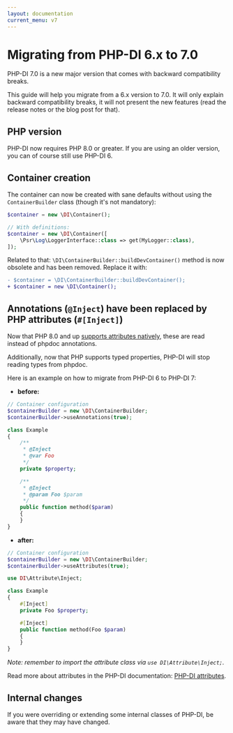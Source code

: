 ```yaml
---
layout: documentation
current_menu: v7
---
```


# Migrating from PHP-DI 6.x to 7.0

PHP-DI 7.0 is a new major version that comes with backward compatibility breaks.

This guide will help you migrate from a 6.x version to 7.0. It will only explain backward compatibility breaks, it will not present the new features (read the release notes or the blog post for that).

## PHP version

PHP-DI now requires PHP 8.0 or greater. If you are using an older version, you can of course still use PHP-DI 6.

## Container creation

The container can now be created with sane defaults without using the `ContainerBuilder` class (though it's not mandatory):

```php
$container = new \DI\Container();

// With definitions:
$container = new \DI\Container([
    \Psr\Log\LoggerInterface::class => get(MyLogger::class),
]);
```

Related to that: `\DI\ContainerBuilder::buildDevContainer()` method is now obsolete and has been removed. Replace it with:

```diff
- $container = \DI\ContainerBuilder::buildDevContainer();
+ $container = new \DI\Container();
```

## Annotations (`@Inject`) have been replaced by PHP attributes (`#[Inject]`)

Now that PHP 8.0 and up [supports attributes natively](https://www.php.net/manual/fr/language.attributes.overview.php), these are read instead of phpdoc annotations.

Additionally, now that PHP supports typed properties, PHP-DI will stop reading types from phpdoc.

Here is an example on how to migrate from PHP-DI 6 to PHP-DI 7:

- **before:**

```php
// Container configuration
$containerBuilder = new \DI\ContainerBuilder;
$containerBuilder->useAnnotations(true);
```

```php
class Example
{
    /**
     * @Inject
     * @var Foo
     */
    private $property;

    /**
     * @Inject
     * @param Foo $param
     */
    public function method($param)
    {
    }
}
```

- **after:**

```php
// Container configuration
$containerBuilder = new \DI\ContainerBuilder;
$containerBuilder->useAttributes(true);
```

```php
use DI\Attribute\Inject;

class Example
{
    #[Inject]
    private Foo $property;

    #[Inject]
    public function method(Foo $param)
    {
    }
}
```
*Note: remember to import the attribute class via `use DI\Attribute\Inject;`.*

Read more about attributes in the PHP-DI documentation: [PHP-DI attributes](../attributes.md).

## Internal changes

If you were overriding or extending some internal classes of PHP-DI, be aware that they may have changed.
